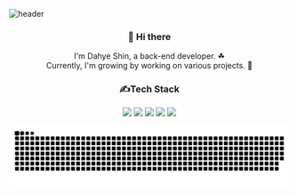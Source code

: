 ![header](https://capsule-render.vercel.app/api?type=slice&color=0:ff47a7,100:FFEAEA&height=200&section=header&text=Dahye%20Shin&fontSize=80&animation=fadeIn)

<div align="center">
<h3>👋 Hi there</h3>

I'm Dahye Shin, a back-end developer. ☘ <br/>
Currently, I'm growing by working on various projects. 🌷

<h3>✍Tech Stack</h3>
<img src="https://img.shields.io/badge/java-007396?style=for-the-badge&logo=java&logoColor=white"> 
<img src="https://img.shields.io/badge/c++-00599C?style=for-the-badge&logo=c%2B%2B&logoColor=white"> 
<img src="https://img.shields.io/badge/springboot-6DB33F?style=for-the-badge&logo=springboot&logoColor=white">
<img src="https://img.shields.io/badge/mysql-4479A1?style=for-the-badge&logo=mysql&logoColor=white">
<img src="https://img.shields.io/badge/docker-2496ED?style=for-the-badge&logo=Docker&logoColor=white">

</div>


![snake gif](https://github.com/Dahye73/Dahye73/blob/output/github-contribution-grid-snake.svg)
